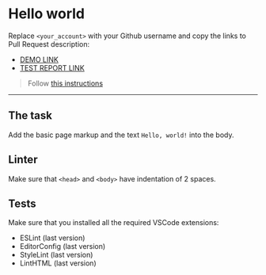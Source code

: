 # Hello world

Replace `<your_account>` with your Github username and copy the links to Pull Request description:

- [DEMO LINK](https://yevheniia-biliaieva.github.io/layout_hello-world/)
- [TEST REPORT LINK](https://yevheniia-biliaieva.github.io/layout_hello-world/report/html_report/)

> Follow [this instructions](https://mate-academy.github.io/layout_task-guideline/#how-to-solve-the-layout-tasks-on-github)

---

## The task

Add the basic page markup and the text `Hello, world!` into the body.

## Linter

Make sure that `<head>` and `<body>` have indentation of 2 spaces.

## Tests

Make sure that you installed all the required VSCode extensions:

- ESLint (last version)
- EditorConfig (last version)
- StyleLint (last version)
- LintHTML (last version)
